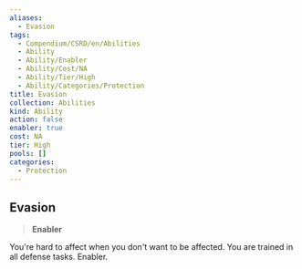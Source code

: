 ```yaml
---
aliases:
  - Evasion
tags:
  - Compendium/CSRD/en/Abilities
  - Ability
  - Ability/Enabler
  - Ability/Cost/NA
  - Ability/Tier/High
  - Ability/Categories/Protection
title: Evasion
collection: Abilities
kind: Ability
action: false
enabler: true
cost: NA
tier: High
pools: []
categories:
  - Protection
---
```

## Evasion  
>**Enabler**
  
You're hard to affect when you don't want to be affected. You are trained in all defense tasks. Enabler.